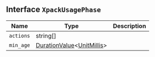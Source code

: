## Interface `XpackUsagePhase`

| Name | Type | Description |
| - | - | - |
| `actions` | string[] | &nbsp; |
| `min_age` | [DurationValue](./DurationValue.md)<[UnitMillis](./UnitMillis.md)> | &nbsp; |
